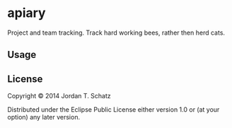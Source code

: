 # apiary

Project and team tracking. Track hard working bees, rather then herd cats.

## Usage



## License

Copyright © 2014 Jordan T. Schatz

Distributed under the Eclipse Public License either version 1.0 or (at
your option) any later version.
